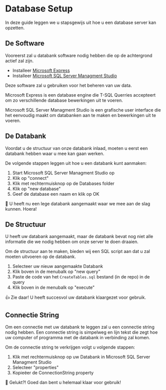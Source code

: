 # Database Setup
In deze guide leggen we u stapsgewijs uit hoe u een database server kan opzetten.

## De Software
Vooreerst zal u databank software nodig hebben die op de achtergrond actief zal zijn.

* Installeer [Microsoft Express](https://www.microsoft.com/en-us/Download/details.aspx?id=101064)
* Installeer [Microsoft SQL Server Managment Studio](https://learn.microsoft.com/en-us/sql/ssms/download-sql-server-management-studio-ssms?view=sql-server-ver16)

Deze software zal u gebruiken voor het beheren van uw data. 

Microsoft Express is een database engine die T-SQL Querries accepteert om zo verschillende database bewerkingen uit te voeren.

Microsoft SQL Server Managment Studio is een grafische user interface die het eenvoudig maakt om databanken aan te maken en bewerkingen uit te voeren.

## De Databank
Voordat u de structuur van onze databank inlaad, moeten u eerst een databank hebben waar u mee kan gaan werken.

De volgende stappen leggen uit hoe u een databank kunt aanmaken:

1. Start Microsoft SQL Server Managment Studio op
2. Klik op "connect"
3. Klik met rechtermuisknop op de Databases folder
4. Klik op "new database" 
5. Geef de database een naam en klik op OK

:tada: U heeft nu een lege databank aangemaakt waar we mee aan de slag kunnen. Hoera!

## De Structuur
U heeft uw databank aangemaakt, maar de databank bevat nog niet alle
informatie die we nodig hebben om onze server te doen draaien.

Om de structuur aan te maken, bieden wij een SQL script aan dat u zal moeten uitvoeren op de databank. 

1. Selecteer uw nieuw aangemaakte Databank
2. Klik boven in de menubalk op "new query"
3. Paste de code van het `CreateTables.sql` bestand (in de repo) in de query
4. Klik boven in de menubalk op "execute"

:thumbsup: Zie daar! U heeft succesvol uw databank klaargezet voor gebruik.

## Connectie String
Om een connectie met uw databank te leggen zal u een connectie string nodig hebben.
Een connectie string is simpelweg en lijn tekst die zegt hoe uw computer of programma met de databank in
verbinding zal komen.

Om de connectie string te verkrijgen volgt u volgende stappen:

1. Klik met rechtermuisknop op uw Databank in Microsoft SQL Server Managment Studio
2. Selecteer "properties"
3. Kopieëer de ConnectionString property

:rocket: Gelukt?! Goed dan bent u helemaal klaar voor gebruik!

